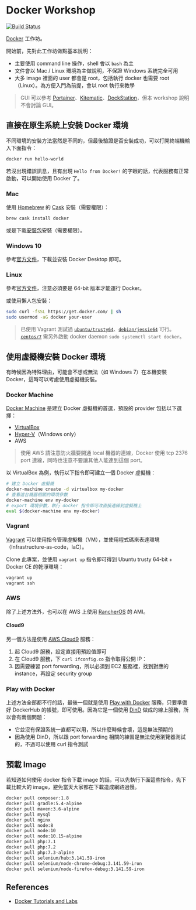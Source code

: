 # Docker Workshop

[![Build Status](https://travis-ci.com/104corp/docker-workshop.svg?branch=master)](https://travis-ci.com/104corp/docker-workshop)

[Docker](https://www.docker.com/) 工作坊。

開始前，先對此工作坊做點基本說明：

* 主要使用 command line 操作，shell 會以 `bash` 為主
* 文件會以 Mac / Linux 環境為主做說明，不保證 Windows 系統完全可用
* 大多 image 裡面的 user 都會是 root，包括執行 docker 也需要 root（Linux）。為方便入門為前提，會以 root 執行來教學

> GUI 可以參考 [Portainer](https://www.portainer.io/)、[Kitematic](https://kitematic.com/)、[DockStation](https://dockstation.io/)，但本 workshop 說明不會討論 GUI。

## 直接在原生系統上安裝 Docker 環境

不同環境的安裝方法當然是不同的，但最後驗證是否安裝成功，可以打開終端機輸入下面指令：

```bash
docker run hello-world
```

若沒出現錯誤訊息，且有出現 `Hello from Docker!` 的字眼的話，代表服務有正常啟動，可以開始使用 Docker 了。

### Mac

使用 [Homebrew](https://docs.brew.sh/Installation) 的 [Cask](https://github.com/Homebrew/homebrew-cask) 安裝（需要權限）：

```bash
brew cask install docker
```

或是下載[安裝包](https://hub.docker.com/editions/community/docker-ce-desktop-mac)安裝（需要權限）。

### Windows 10

參考[官方文件](https://docs.docker.com/docker-for-windows/)，下載並安裝 Docker Desktop 即可。

### Linux

參考[官方文件](https://docs.docker.com/install/)，注意必須要是 64-bit 版本才能運行 Docker。

或使用懶人包安裝：

```bash
sudo curl -fsSL https://get.docker.com/ | sh
sudo usermod -aG docker your-user
```

> 已使用 Vagrant 測試過 [`ubuntu/trusty64`](https://app.vagrantup.com/ubuntu/boxes/trusty64)、[`debian/jessie64`](https://app.vagrantup.com/debian/boxes/jessie64) 可行。[`centos/7`](https://app.vagrantup.com/centos/boxes/7) 需另外啟動 docker daemon `sudo systemctl start docker`。

## 使用虛擬機安裝 Docker 環境

有時候因為特殊理由，可能會不想或無法（如 Windows 7）在本機安裝 Docker，這時可以考慮使用虛擬機安裝。

### Docker Machine

[Docker Machine](https://docs.docker.com/machine/) 是建立 Docker 虛擬機的首選，預設的 provider 包括以下選擇：

* [VirtualBox](https://docs.docker.com/machine/drivers/virtualbox/)
* [Hyper-V](https://docs.docker.com/machine/drivers/hyper-v/)（Windows only）
* AWS

> 使用 AWS 請注意防火牆要開通 local 機器的連線，Docker 使用 tcp 2376 port 連線，同時也注意不要讓其他人能連到這個 port。

以 VirtualBox 為例，執行以下指令即可建立一個 Docker 虛擬機：

```bash
# 建立 Docker 虛擬機
docker-machine create -d virtualbox my-docker
# 查看這台機器相關的環境參數
docker-machine env my-docker
# export 環境參數，執行 docker 指令即可改直接連線到虛擬機上
eval $(docker-machine env my-docker)
```

### Vagrant

[Vagrant](https://www.vagrantup.com/) 可以使用指令管理虛擬機（VM），並使用程式碼來表達環境（Infrastructure-as-code，IaC）。

Clone 此專案，並使用 `vagrant up` 指令即可得到 Ubuntu trusty 64-bit + Docker CE 的乾淨環境：

```bash
vagrant up
vagrant ssh
```

### AWS

除了上述方法外，也可以在 AWS 上使用 [RancherOS](https://github.com/rancher/os) 的 AMI。

#### Cloud9

另一個方法是使用 [AWS Cloud9](https://aws.amazon.com/tw/cloud9/) 服務：

1.  起 Cloud9 服務，設定直接用預設值即可
2.  在 Cloud9 服務，下 `curl ifconfig.co` 指令取得公開 IP：
3.  因需要練習 port forwarding，所以必須到 EC2 服務裡，找到對應的 instance，再設定 security group

### Play with Docker

上述方法全部都不行的話，最後一個就是使用 [Play with Docker](https://labs.play-with-docker.com/) 服務，只要準備好 DockerHub 的帳號，即可使用。因為它是一個使用 [DinD](https://hub.docker.com/_/docker/) 做成的線上服務，所以會有兩個問題：

* 它並沒有保證系統一直都可以用，所以什麼時候會壞，這是無法預期的
* 因為使用 DinD，所以跟 port forwarding 相關的練習是無法使用瀏覽器測試的，不過可以使用 curl 指令測試

## 預載 Image

若知道如何使用 docker 指令下載 image 的話，可以先執行下面這些指令，先下載比較大的 image，避免當天大家都在下載造成網路過慢。

```bash
docker pull composer:1.8
docker pull gradle:5.4-alpine
docker pull maven:3.6-alpine
docker pull mysql
docker pull nginx
docker pull node:8
docker pull node:10
docker pull node:10.15-alpine
docker pull php:7.1
docker pull php:7.2
docker pull php:7.3-alpine
docker pull selenium/hub:3.141.59-iron
docker pull selenium/node-chrome-debug:3.141.59-iron
docker pull selenium/node-firefox-debug:3.141.59-iron
```

## References

* [Docker Tutorials and Labs](https://github.com/docker/labs)
